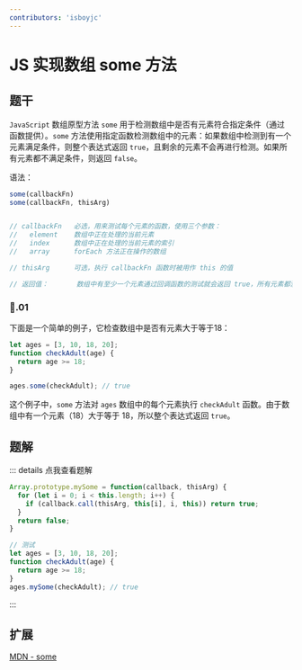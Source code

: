 ```yaml
---
contributors: 'isboyjc'
---
```


# JS 实现数组 some 方法


## 题干

`JavaScript` 数组原型方法 `some` 用于检测数组中是否有元素符合指定条件（通过函数提供）。`some` 方法使用指定函数检测数组中的元素：如果数组中检测到有一个元素满足条件，则整个表达式返回 `true`，且剩余的元素不会再进行检测。如果所有元素都不满足条件，则返回 `false`。

语法：

```js
some(callbackFn)
some(callbackFn, thisArg)


// callbackFn   必选，用来测试每个元素的函数，使用三个参数：
//   element    数组中正在处理的当前元素
//   index      数组中正在处理的当前元素的索引
//   array      forEach 方法正在操作的数组

// thisArg      可选，执行 callbackFn 函数时被用作 this 的值

// 返回值：       数组中有至少一个元素通过回调函数的测试就会返回 true，所有元素都没有通过回调函数的测试返回值才会为 false。
```

### 🌰.01

下面是一个简单的例子，它检查数组中是否有元素大于等于18：

```js
let ages = [3, 10, 18, 20];
function checkAdult(age) {
  return age >= 18;
}

ages.some(checkAdult); // true
```

这个例子中，`some` 方法对 `ages` 数组中的每个元素执行 `checkAdult` 函数。由于数组中有一个元素（18）大于等于 18，所以整个表达式返回 `true`。




## 题解

::: details 点我查看题解

```js
Array.prototype.mySome = function(callback, thisArg) {
  for (let i = 0; i < this.length; i++) {
    if (callback.call(thisArg, this[i], i, this)) return true;
  }
  return false;
}

// 测试
let ages = [3, 10, 18, 20];
function checkAdult(age) {
  return age >= 18;
}
ages.mySome(checkAdult); // true
```

:::



## 扩展

[MDN - some](https://developer.mozilla.org/zh-CN/docs/Web/JavaScript/Reference/Global_Objects/Array/some)
